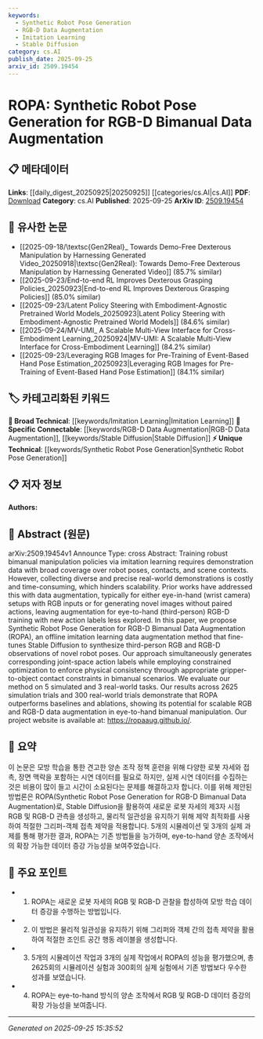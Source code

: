 ```yaml
---
keywords:
  - Synthetic Robot Pose Generation
  - RGB-D Data Augmentation
  - Imitation Learning
  - Stable Diffusion
category: cs.AI
publish_date: 2025-09-25
arxiv_id: 2509.19454
---
```


<!-- KEYWORD_LINKING_METADATA:
{
  "processed_timestamp": "2025-09-25T15:35:52.460298",
  "vocabulary_version": "1.0",
  "selected_keywords": [
    "Synthetic Robot Pose Generation",
    "RGB-D Data Augmentation",
    "Imitation Learning",
    "Stable Diffusion"
  ],
  "rejected_keywords": [],
  "similarity_scores": {
    "Synthetic Robot Pose Generation": 0.8,
    "RGB-D Data Augmentation": 0.78,
    "Imitation Learning": 0.75,
    "Stable Diffusion": 0.7
  },
  "extraction_method": "AI_prompt_based",
  "budget_applied": true,
  "candidates_json": {
    "candidates": [
      {
        "surface": "Synthetic Robot Pose Generation",
        "canonical": "Synthetic Robot Pose Generation",
        "aliases": [
          "ROPA"
        ],
        "category": "unique_technical",
        "rationale": "This is a novel method introduced in the paper, crucial for understanding the specific data augmentation technique discussed.",
        "novelty_score": 0.9,
        "connectivity_score": 0.6,
        "specificity_score": 0.85,
        "link_intent_score": 0.8
      },
      {
        "surface": "RGB-D Bimanual Data Augmentation",
        "canonical": "RGB-D Data Augmentation",
        "aliases": [
          "Bimanual Data Augmentation"
        ],
        "category": "specific_connectable",
        "rationale": "This connects to the broader topic of data augmentation in computer vision, specifically for RGB-D data.",
        "novelty_score": 0.7,
        "connectivity_score": 0.85,
        "specificity_score": 0.8,
        "link_intent_score": 0.78
      },
      {
        "surface": "Imitation Learning",
        "canonical": "Imitation Learning",
        "aliases": [
          "Learning from Demonstration"
        ],
        "category": "broad_technical",
        "rationale": "Imitation learning is a foundational concept in machine learning, relevant to the training methods discussed.",
        "novelty_score": 0.4,
        "connectivity_score": 0.9,
        "specificity_score": 0.7,
        "link_intent_score": 0.75
      },
      {
        "surface": "Stable Diffusion",
        "canonical": "Stable Diffusion",
        "aliases": [],
        "category": "specific_connectable",
        "rationale": "Stable Diffusion is a key technique used in the paper for generating synthetic data, linking to broader diffusion models.",
        "novelty_score": 0.5,
        "connectivity_score": 0.8,
        "specificity_score": 0.75,
        "link_intent_score": 0.7
      }
    ],
    "ban_list_suggestions": [
      "method",
      "experiment",
      "performance"
    ]
  },
  "decisions": [
    {
      "candidate_surface": "Synthetic Robot Pose Generation",
      "resolved_canonical": "Synthetic Robot Pose Generation",
      "decision": "linked",
      "scores": {
        "novelty": 0.9,
        "connectivity": 0.6,
        "specificity": 0.85,
        "link_intent": 0.8
      }
    },
    {
      "candidate_surface": "RGB-D Bimanual Data Augmentation",
      "resolved_canonical": "RGB-D Data Augmentation",
      "decision": "linked",
      "scores": {
        "novelty": 0.7,
        "connectivity": 0.85,
        "specificity": 0.8,
        "link_intent": 0.78
      }
    },
    {
      "candidate_surface": "Imitation Learning",
      "resolved_canonical": "Imitation Learning",
      "decision": "linked",
      "scores": {
        "novelty": 0.4,
        "connectivity": 0.9,
        "specificity": 0.7,
        "link_intent": 0.75
      }
    },
    {
      "candidate_surface": "Stable Diffusion",
      "resolved_canonical": "Stable Diffusion",
      "decision": "linked",
      "scores": {
        "novelty": 0.5,
        "connectivity": 0.8,
        "specificity": 0.75,
        "link_intent": 0.7
      }
    }
  ]
}
-->

# ROPA: Synthetic Robot Pose Generation for RGB-D Bimanual Data Augmentation

## 📋 메타데이터

**Links**: [[daily_digest_20250925|20250925]] [[categories/cs.AI|cs.AI]]
**PDF**: [Download](https://arxiv.org/pdf/2509.19454.pdf)
**Category**: cs.AI
**Published**: 2025-09-25
**ArXiv ID**: [2509.19454](https://arxiv.org/abs/2509.19454)

## 🔗 유사한 논문
- [[2025-09-18/\textsc{Gen2Real}_ Towards Demo-Free Dexterous Manipulation by Harnessing Generated Video_20250918|\textsc{Gen2Real}: Towards Demo-Free Dexterous Manipulation by Harnessing Generated Video]] (85.7% similar)
- [[2025-09-23/End-to-end RL Improves Dexterous Grasping Policies_20250923|End-to-end RL Improves Dexterous Grasping Policies]] (85.0% similar)
- [[2025-09-23/Latent Policy Steering with Embodiment-Agnostic Pretrained World Models_20250923|Latent Policy Steering with Embodiment-Agnostic Pretrained World Models]] (84.6% similar)
- [[2025-09-24/MV-UMI_ A Scalable Multi-View Interface for Cross-Embodiment Learning_20250924|MV-UMI: A Scalable Multi-View Interface for Cross-Embodiment Learning]] (84.2% similar)
- [[2025-09-23/Leveraging RGB Images for Pre-Training of Event-Based Hand Pose Estimation_20250923|Leveraging RGB Images for Pre-Training of Event-Based Hand Pose Estimation]] (84.1% similar)

## 🏷️ 카테고리화된 키워드
**🧠 Broad Technical**: [[keywords/Imitation Learning|Imitation Learning]]
**🔗 Specific Connectable**: [[keywords/RGB-D Data Augmentation|RGB-D Data Augmentation]], [[keywords/Stable Diffusion|Stable Diffusion]]
**⚡ Unique Technical**: [[keywords/Synthetic Robot Pose Generation|Synthetic Robot Pose Generation]]

## 📋 저자 정보

**Authors:** 

## 📄 Abstract (원문)

arXiv:2509.19454v1 Announce Type: cross 
Abstract: Training robust bimanual manipulation policies via imitation learning requires demonstration data with broad coverage over robot poses, contacts, and scene contexts. However, collecting diverse and precise real-world demonstrations is costly and time-consuming, which hinders scalability. Prior works have addressed this with data augmentation, typically for either eye-in-hand (wrist camera) setups with RGB inputs or for generating novel images without paired actions, leaving augmentation for eye-to-hand (third-person) RGB-D training with new action labels less explored. In this paper, we propose Synthetic Robot Pose Generation for RGB-D Bimanual Data Augmentation (ROPA), an offline imitation learning data augmentation method that fine-tunes Stable Diffusion to synthesize third-person RGB and RGB-D observations of novel robot poses. Our approach simultaneously generates corresponding joint-space action labels while employing constrained optimization to enforce physical consistency through appropriate gripper-to-object contact constraints in bimanual scenarios. We evaluate our method on 5 simulated and 3 real-world tasks. Our results across 2625 simulation trials and 300 real-world trials demonstrate that ROPA outperforms baselines and ablations, showing its potential for scalable RGB and RGB-D data augmentation in eye-to-hand bimanual manipulation. Our project website is available at: https://ropaaug.github.io/.

## 📝 요약

이 논문은 모방 학습을 통한 견고한 양손 조작 정책 훈련을 위해 다양한 로봇 자세와 접촉, 장면 맥락을 포함하는 시연 데이터를 필요로 하지만, 실제 시연 데이터를 수집하는 것은 비용이 많이 들고 시간이 소요된다는 문제를 해결하고자 합니다. 이를 위해 제안된 방법론은 ROPA(Synthetic Robot Pose Generation for RGB-D Bimanual Data Augmentation)로, Stable Diffusion을 활용하여 새로운 로봇 자세의 제3자 시점 RGB 및 RGB-D 관측을 생성하고, 물리적 일관성을 유지하기 위해 제약 최적화를 사용하여 적절한 그리퍼-객체 접촉 제약을 적용합니다. 5개의 시뮬레이션 및 3개의 실제 과제를 통해 평가한 결과, ROPA는 기존 방법들을 능가하며, eye-to-hand 양손 조작에서의 확장 가능한 데이터 증강 가능성을 보여주었습니다.

## 🎯 주요 포인트

- 1. ROPA는 새로운 로봇 자세의 RGB 및 RGB-D 관찰을 합성하여 모방 학습 데이터 증강을 수행하는 방법입니다.
- 2. 이 방법은 물리적 일관성을 유지하기 위해 그리퍼와 객체 간의 접촉 제약을 활용하여 적절한 조인트 공간 행동 레이블을 생성합니다.
- 3. 5개의 시뮬레이션 작업과 3개의 실제 작업에서 ROPA의 성능을 평가했으며, 총 2625회의 시뮬레이션 실험과 300회의 실제 실험에서 기존 방법보다 우수한 성과를 보였습니다.
- 4. ROPA는 eye-to-hand 방식의 양손 조작에서 RGB 및 RGB-D 데이터 증강의 확장 가능성을 보여줍니다.


---

*Generated on 2025-09-25 15:35:52*